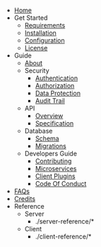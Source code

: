 - [Home](index.md)
- Get Started
    - [Requirements](get-started/requirements.md)
    - [Installation](get-started/installation.md)
    - [Configuration](get-started/configuration.md)
    - [License](get-started/license.md)
- Guide
    - [About](guide/about.md)
    - Security
        - [Authentication](guide/security/authentication.md)
        - [Authorization](guide/security/permissions.md)
        - [Data Protection](guide/security/data-security.md)
        - [Audit Trail](guide/security/audit-trail.md)
    - API
        - [Overview](guide/api/overview.md)
        - [Specification](guide/api/specification.md)
    - Database
        - [Schema](guide/database/db_schema.md)
        - [Migrations](guide/database/migrations.md)
    - Developers Guide
        - [Contributing](guide/developers/contributing.md)
        - [Microservices](guide/developers/microservices.md)
        - [Client Plugins](guide/developers/plugins.md)
        - [Code Of Conduct](guide/developers/code_of_conduct.md)
- [FAQs](faq.md)
- [Credits](credits.md)
- Reference
    - Server
        -  ./server-reference/*
    - Client
        -  ./client-reference/*